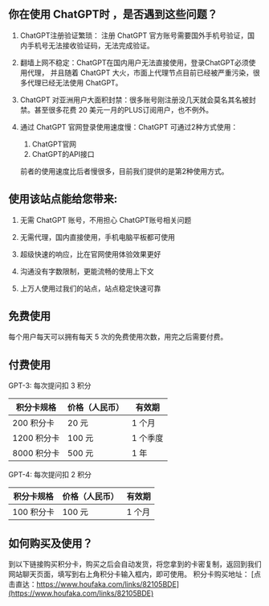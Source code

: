 ## 你在使用 ChatGPT时 ，是否遇到这些问题？

1. ChatGPT注册验证繁琐： 注册 ChatGPT 官方账号需要国外手机号验证，国内手机号无法接收验证码，无法完成验证。

2. 翻墙上网不稳定：ChatGPT在国内用户无法直接使用，登录ChatGPT必须使用代理， 并且随着 ChatGPT 大火，市面上代理节点目前已经被严重污染，很多代理已经无法使用 ChatGPT。

3. ChatGPT 对亚洲用户大面积封禁：很多账号刚注册没几天就会莫名其名被封禁。甚至很多花费 20 美元一月的PLUS订阅用户，也不例外。

4. 通过 ChatGPT 官网登录使用速度慢：ChatGPT 可通过2种方式使用：

   1. ChatGPT官网
   2. ChatGPT的API接口

   前者的使用速度比后者慢很多，目前我们提供的是第2种使用方式。

   

##  使用该站点能给您带来: 

1. 无需 ChatGPT 账号，不用担心 ChatGPT账号相关问题

2. 无需代理，国内直接使用，手机电脑平板都可使用

3. 超级快速的响应，比在官网使用体验效果更好

4. 沟通没有字数限制，更能流畅的使用上下文

5. 上万人使用过我们的站点，站点稳定快速可靠

   

## 免费使用

每个用户每天可以拥有每天 5 次的免费使用次数，用完之后需要付费。



## 付费使用

GPT-3: 每次提问扣 3 积分

| 积分卡规格  | 价格（人民币） | 有效期   |
| ----------- | -------------- | -------- |
| 200 积分卡  | 20 元          | 1 个月   |
| 1200 积分卡 | 100 元         | 1 个季度 |
| 8000 积分卡 | 500 元         | 1 年     |

GPT-4: 每次提问扣 2 积分

| 积分卡规格 | 价格（人民币） | 有效期 |
| ---------- | -------------- | ------ |
| 100 积分卡 | 100 元         | 1 个月 |

## 如何购买及使用？
到以下链接购买积分卡，购买之后会自动发货，将您拿到的卡密复制，返回到我们网站聊天页面，填写到右上角积分卡输入框内，即可使用。
积分卡购买地址：
[点击直达：https://www.houfaka.com/links/82105BDE](https://www.houfaka.com/links/82105BDE)
